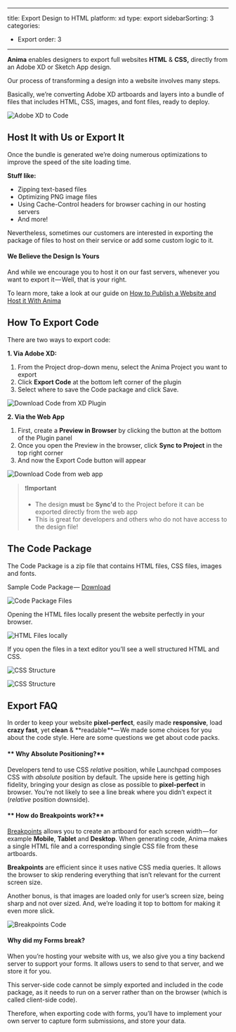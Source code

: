 
---
title: Export Design to HTML
platform: xd
type: export
sidebarSorting: 3
categories: 
- Export
order: 3
---
**Anima** enables designers to export full websites **HTML** & **CSS,** directly from an Adobe XD or Sketch App design.

Our process of transforming a design into a website involves many steps.

Basically, we’re converting Adobe XD artboards and layers into a bundle of files that includes HTML, CSS, images, and font files, ready to deploy.

![Adobe XD to Code](https://p46.f4.n0.cdn.getcloudapp.com/items/5zuyQA8k/XD%20to%20code%20cover.png?v=1c5e174b27535ed39767a854e45ec7a2)

## Host It with Us or Export It

Once the bundle is generated we’re doing numerous optimizations to improve the speed of the site loading time.

**Stuff like:**

-   Zipping text-based files
-   Optimizing PNG image files
-   Using Cache-Control headers for browser caching in our hosting servers
-   And more!

Nevertheless, sometimes our customers are interested in exporting the package of files to host on their service or add some custom logic to it.

####  We Believe the Design Is Yours

And while we encourage you to host it on our fast servers, whenever you want to export it — Well, that is your right.

To learn more, take a look at our guide on [How to Publish a Website and Host it With Anima](/v3/adobe-xd/export/publish.html)

## How To Export Code

There are two ways to export code:

**1. Via Adobe XD:**

1. From the Project drop-down menu, select the Anima Project you want to export
2. Click **Export Code** at the bottom left corner of the plugin
3. Select where to save the Code package and click Save.

![Download Code from XD Plugin](https://p46.f4.n0.cdn.getcloudapp.com/items/BluOYPyx/Export%20from%20XD%402x.png?v=78838e635a9b20b11edddfcdef18155a "Export Code from plugin")

**2. Via the Web App**

1. First, create a **Preview in Browser** by clicking the button at the bottom of the Plugin panel
2. Once you open the Preview in the browser, click **Sync to Project**  in the top right corner
3. And now the Export Code button will appear

![Download Code from web app](https://p46.f4.n0.cdn.getcloudapp.com/items/yAuvw969/Export%20Code%402x.png?v=4e1ff530bc6705cc708d624274227040 "Download Code from web app")


> ❗️**Important** 
> - The design **must** be **Sync'd** to the Project before it can be exported directly from the web app
> - This is great for developers and others who do not have access to the design file!
> 

## The Code Package

The Code Package is a zip file that contains HTML files, CSS files, images and fonts.

Sample Code Package — [Download](https://cl.ly/33392Z3f3g3D)

![Code Package Files](http://f.cl.ly/items/1b0t3P1a0C3y3m0n3M0w/Code%20Package%20Files.png)

Opening the HTML files locally present the website perfectly in your browser.

![HTML Files locally](https://downloads.intercomcdn.com/i/o/95946171/ac800bee0f0f17046bb6e40e/1%2AYDIyhtQnkGiqtkBQQCYjpA.png)

If you open the files in a text editor you’ll see a well structured HTML and CSS.

![CSS Structure](https://downloads.intercomcdn.com/i/o/95946174/5f1c4df3908408ac2d1196a1/1%2AgqcF2yZX74Rtk5pkn1YTbw.png)

![CSS Structure](https://downloads.intercomcdn.com/i/o/95946175/a309cb5874ab6d7a51cb08dd/1%2A8ww5nOrz-WFWquqwgQW2xQ.png)

## Export FAQ

In order to keep your website **pixel-perfect**, easily made **responsive**, load **crazy fast**, yet **clean** & **readable **— We made some choices for you about the code style. Here are some questions we get about code packs.

#### ** Why Absolute Positioning?**

Developers tend to use CSS _relative_ position, while Launchpad composes CSS with _absolute_ position by default. The upside here is getting high fidelity, bringing your design as close as possible to **pixel-perfect** in browser. You’re not likely to see a line break where you didn’t expect it (_relative_ position downside).


#### ** How do Breakpoints work?**

[Breakpoints](https://docs.animaapp.com/v3/adobe-xd/prototype/breakpoints.html) allows you to create an artboard for each screen width — for example **Mobile**, **Tablet** and **Desktop**. When generating code, Anima makes a single HTML file and a corresponding single CSS file from these artboards.

**Breakpoints** are efficient since it uses native CSS media queries. It allows the browser to skip rendering everything that isn’t relevant for the current screen size.

Another bonus, is that images are loaded only for user’s screen size, being sharp and not over sized. And, we’re loading it top to bottom for making it even more slick.

![Breakpoints Code](http://f.cl.ly/items/3M3k100c3E3q0x0B1t00/Breakpoints%20code2x.png)

####  Why did my Forms break?

When you’re hosting your website with us, we also give you a tiny backend server to support your forms. It allows users to send to that server, and we store it for you.

This server-side code cannot be simply exported and included in the code package, as it needs to run on a server rather than on the browser (which is called client-side code).

Therefore, when exporting code with forms, you’ll have to implement your own server to capture form submissions, and store your data.
